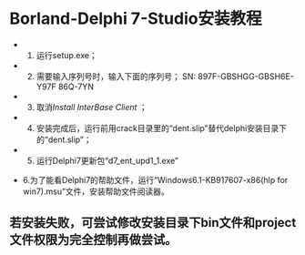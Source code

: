 # Borland-Delphi 7-Studio安装教程

- 1. 运行setup.exe；

- 2. 需要输入序列号时，输入下面的序列号；
SN:  897F-GBSHGG-GBSH6E-Y97F
     86Q-7YN

- 3. 取消*Install InterBase Client* ；

- 4. 安装完成后，运行前用crack目录里的“dent.slip”替代delphi安装目录下的“dent.slip”；

- 5. 运行Delphi7更新包“d7_ent_upd1_1.exe”

- 6.为了能看Delphi7的帮助文件，运行“Windows6.1-KB917607-x86(hlp for win7).msu”文件，安装帮助文件阅读器。

## 若安装失败，可尝试修改安装目录下bin文件和project文件权限为完全控制再做尝试。